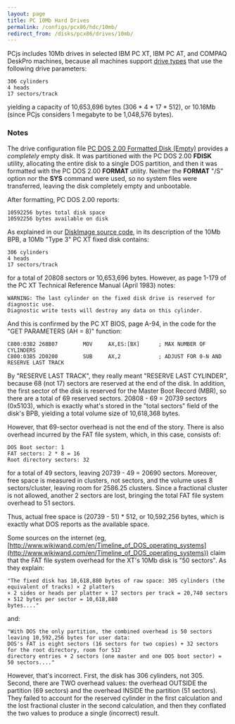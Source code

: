 ```yaml
---
layout: page
title: PC 10Mb Hard Drives
permalink: /configs/pcx86/hdc/10mb/
redirect_from: /disks/pcx86/drives/10mb/
---
```


PCjs includes 10Mb drives in selected IBM PC XT, IBM PC AT, and COMPAQ DeskPro machines,
because all machines support [drive types](../) that use the following drive parameters:

    306 cylinders
    4 heads
    17 sectors/track

yielding a capacity of 10,653,696 bytes (306 * 4 * 17 * 512), or 10.16Mb (since PCjs considers 1 megabyte to be 1,048,576 bytes).

### Notes

The drive configuration file [PC DOS 2.00 Formatted Disk (Empty)](pcdos200-empty-xt3.xml) provides a *completely* empty disk. 
It was partitioned with the PC DOS 2.00 **FDISK** utility, allocating the entire disk to a single DOS partition, and then it was
formatted with the PC DOS 2.00 **FORMAT** utility.  Neither the **FORMAT** "/S" option nor the **SYS** command were used,
so no system files were transferred, leaving the disk completely empty and unbootable.

After formatting, PC DOS 2.00 reports:

	10592256 bytes total disk space
	10592256 bytes available on disk

As explained in our [DiskImage source code](/machines/pcx86/modules/diskimage.js), in its description of the 10Mb
BPB, a 10Mb "Type 3" PC XT fixed disk contains:

	306 cylinders
	4 heads
	17 sectors/track

for a total of 20808 sectors or 10,653,696 bytes.  However, as page 1-179 of the PC XT Technical Reference Manual
(April 1983) notes:

	WARNING: The last cylinder on the fixed disk drive is reserved for diagnostic use.
    Diagnostic write tests will destroy any data on this cylinder.

And this is confirmed by the PC XT BIOS, page A-94, in the code for the "GET PARAMETERS (AH = 8)" function:

	C800:03B2 268B07        MOV     AX,ES:[BX]      ; MAX NUMBER OF CYLINDERS
	C800:03B5 2D0200        SUB     AX,2            ; ADJUST FOR 0-N AND RESERVE LAST TRACK

By "RESERVE LAST TRACK", they really meant "RESERVE LAST CYLINDER", because 68 (not 17) sectors are reserved at
the end of the disk.  In addition, the first sector of the disk is reserved for the Master Boot Record (MBR), so there
are a total of 69 reserved sectors.  20808 - 69 = 20739 sectors (0x5103), which is exactly what's stored in the
"total sectors" field of the disk's BPB, yielding a total volume size of 10,618,368 bytes.

However, that 69-sector overhead is not the end of the story.  There is also overhead incurred by the FAT file system,
which, in this case, consists of:

    DOS Boot sector: 1
    FAT sectors: 2 * 8 = 16
    Root directory sectors: 32

for a total of 49 sectors, leaving 20739 - 49 = 20690 sectors.  Moreover, free space is measured in clusters,
not sectors, and the volume uses 8 sectors/cluster, leaving room for 2586.25 clusters.  Since a fractional cluster
is not allowed, another 2 sectors are lost, bringing the total FAT file system overhead to 51 sectors.
 
Thus, actual free space is (20739 - 51) * 512, or 10,592,256 bytes, which is exactly what DOS reports as the available
space.

Some sources on the internet (eg,
[http://www.wikiwand.com/en/Timeline_of_DOS_operating_systems](http://www.wikiwand.com/en/Timeline_of_DOS_operating_systems))
claim that the FAT file system overhead for the XT's 10Mb disk is "50 sectors".  As they explain:

	"The fixed disk has 10,618,880 bytes of raw space: 305 cylinders (the equivalent of tracks) × 2 platters
	× 2 sides or heads per platter × 17 sectors per track = 20,740 sectors × 512 bytes per sector = 10,618,880
	bytes...."

and:

	"With DOS the only partition, the combined overhead is 50 sectors leaving 10,592,256 bytes for user data:
	DOS's FAT is eight sectors (16 sectors for two copies) + 32 sectors for the root directory, room for 512
	directory entries + 2 sectors (one master and one DOS boot sector) = 50 sectors...."

However, that's incorrect.  First, the disk has 306 cylinders, not 305.  Second, there are TWO overhead values:
the overhead OUTSIDE the partition (69 sectors) and the overhead INSIDE the partition (51 sectors).  They failed
to account for the reserved cylinder in the first calculation and the lost fractional cluster in the second
calculation, and then they conflated the two values to produce a single (incorrect) result.
